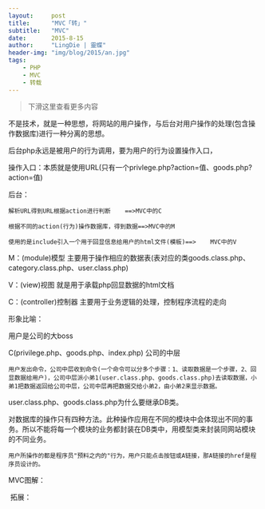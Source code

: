 ```yaml
---
layout:     post
title:      "MVC「转」"
subtitle:   "MVC"
date:       2015-8-15
author:     "LingDie | 靈蝶"
header-img: "img/blog/2015/an.jpg"
tags:
    - PHP
    - MVC
    - 转载
---
```


> 下滑这里查看更多内容

不是技术，就是一种思想，将网站的用户操作，与后台对用户操作的处理(包含操作数据库)进行一种分离的思想。

后台php永远是被用户的行为调用，要为用户的行为设置操作入口，

操作入口：本质就是使用URL(只有一个privlege.php?action=值、goods.php?action=值)

后台：

    解析URL得到URL根据action进行判断    ==>MVC中的C

    根据不同的action(行为)操作数据库，得到数据==>MVC中的M

    使用的是include引入一个用于回显信息给用户的html文件(模板)==>    MVC中的V

 

M：(module)模型        主要用于操作相应的数据表(表对应的类goods.class.php、category.class.php、user.class.php)

V：(view)视图            就是用于承载php回显数据的html文档

C：(controller)控制器    主要用于业务逻辑的处理，控制程序流程的走向

 

形象比喻：

用户是公司的大boss

C(privilege.php、goods.php、index.php)        公司的中层

 

    用户发出命令，公司中层收到命令(一个命令可以分多个步骤：1、读取数据是一个步骤，2、回显数据给用户)，公司中层派小弟1(user.class.php、goods.class.php)去读取数据，小弟1把数据返回给公司中层，公司中层再把数据交给小弟2，由小弟2来显示数据。

 

user.class.php、goods.class.php为什么要继承DB类。

对数据库的操作只有四种方法。此种操作应用在不同的模块中会体现出不同的事务。所以不能将每一个模块的业务都封装在DB类中，用模型类来封装同网站模块的不同业务。

 

    用户所操作的都是程序员"预料之内的"行为，用户只能点击按钮或A链接，那A链接的href是程序员设计的。

MVC图解： 

<img src="../../../../img/blog/2014/mvc/1.png" alt="">
拓展： 
<img src="../../../../img/blog/2014/mvc/2.png" alt="">